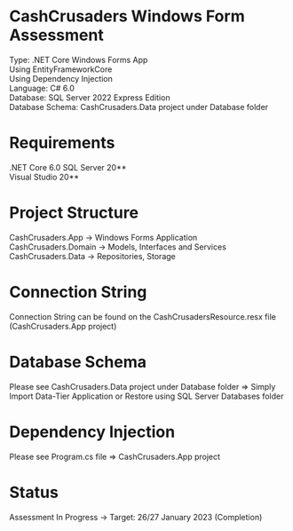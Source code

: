 # CashCrusaders Windows Form Assessment
Type: .NET Core Windows Forms App  
Using EntityFrameworkCore  
Using Dependency Injection  
Language: C# 6.0  
Database: SQL Server 2022 Express Edition  
Database Schema: CashCrusaders.Data project under Database folder
# Requirements
.NET Core 6.0
SQL Server 20**  
Visual Studio 20**  
# Project Structure
CashCrusaders.App -> Windows Forms Application  
CashCrusaders.Domain -> Models, Interfaces and Services  
CashCrusaders.Data -> Repositories, Storage  
# Connection String
Connection String can be found on the CashCrusadersResource.resx file (CashCrusaders.App project)  
# Database Schema
Please see CashCrusaders.Data project under Database folder => Simply Import Data-Tier Application or Restore using SQL Server Databases folder  
# Dependency Injection
Please see Program.cs file => CashCrusaders.App project
# Status
Assessment In Progress -> Target: 26/27 January 2023 (Completion)
